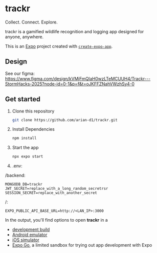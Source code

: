 # trackr 
Collect. Connect. Explore.

trackr is a gamified wildlife recognition and logging app 
designed for anyone, anywhere.

This is an [Expo](https://expo.dev) project created with [`create-expo-app`](https://www.npmjs.com/package/create-expo-app).

## Design
See our figma: https://www.figma.com/design/kVMjFmQlaH0wzLTeMCUUH4/Trackr---StormHacks-2025?node-id=0-1&p=f&t=oJKFFZNahVWzhSy4-0

## Get started
1. Clone this repository
   ```bash
   git clone https://github.com/arian-d1/trackr.git
2. Install Dependencies
    ```bash
   npm install
   ```
3. Start the app
   ```bash
   npx expo start
   ```

4. .env: 

/backend:
```MONGODB_URI=mongodb://<LAN_IP>:27017/trackr
MONGODB_DB=trackr
JWT_SECRET=replace_with_a_long_random_secretrsr
SESSION_SECRET=replace_with_another_secret
```

/:
```
EXPO_PUBLIC_API_BASE_URL=http://<LAN_IP>:3000
```


In the output, you'll find options to open  **trackr**  in a

- [development build](https://docs.expo.dev/develop/development-builds/introduction/)
- [Android emulator](https://docs.expo.dev/workflow/android-studio-emulator/)
- [iOS simulator](https://docs.expo.dev/workflow/ios-simulator/)
- [Expo Go](https://expo.dev/go), a limited sandbox for trying out app development with Expo

